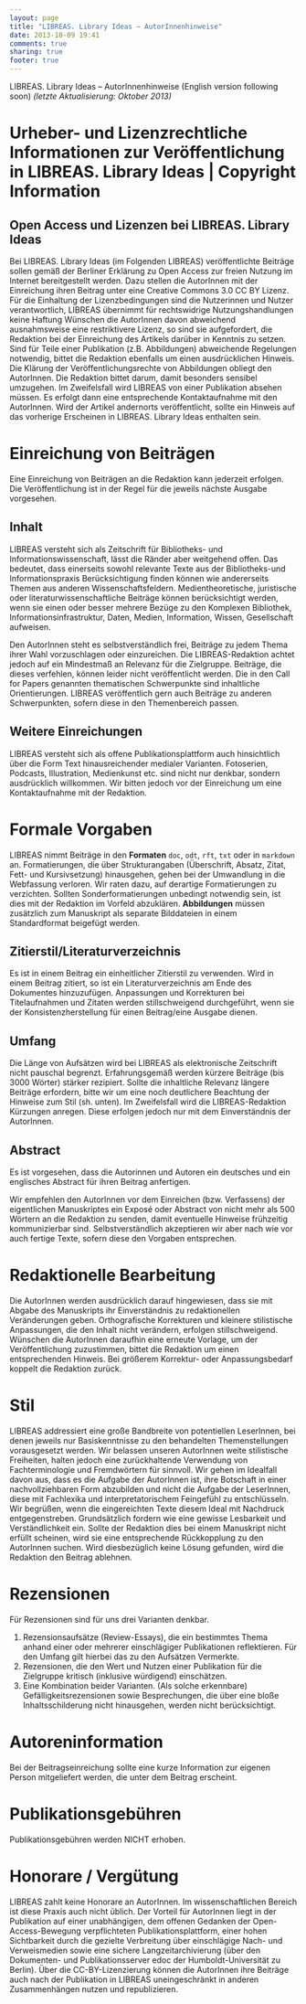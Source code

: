 ```yaml
---
layout: page
title: "LIBREAS. Library Ideas – AutorInnenhinweise"
date: 2013-10-09 19:41
comments: true
sharing: true
footer: true
---
```


 LIBREAS. Library Ideas – AutorInnenhinweise (English version following soon)
_(letzte Aktualisierung: Oktober 2013)_

# Urheber- und Lizenzrechtliche Informationen zur Veröffentlichung in LIBREAS. Library Ideas | Copyright Information

## Open Access und Lizenzen bei LIBREAS. Library Ideas
Bei LIBREAS. Library Ideas (im Folgenden LIBREAS) veröffentlichte Beiträge sollen gemäß der Berliner Erklärung zu Open Access zur freien Nutzung im Internet bereitgestellt werden. Dazu stellen die AutorInnen mit der Einreichung ihren Beitrag unter eine Creative Commons 3.0 CC BY Lizenz. Für die Einhaltung der Lizenzbedingungen sind die Nutzerinnen und Nutzer verantwortlich, LIBREAS übernimmt für rechtswidrige Nutzungshandlungen keine Haftung 
Wünschen die AutorInnen davon abweichend ausnahmsweise eine restriktivere Lizenz, so sind sie aufgefordert, die Redaktion bei der Einreichung des Artikels darüber in Kenntnis zu setzen. Sind für Teile einer Publikation (z.B. Abbildungen) abweichende Regelungen notwendig, bittet die Redaktion ebenfalls um einen ausdrücklichen Hinweis. Die Klärung der Veröffentlichungsrechte von Abbildungen obliegt den AutorInnen. Die Redaktion bittet darum, damit besonders sensibel umzugehen. Im Zweifelsfall wird LIBREAS von einer Publikation absehen müssen. Es erfolgt dann eine entsprechende Kontaktaufnahme mit den AutorInnen. 
Wird der Artikel andernorts veröffentlicht, sollte ein Hinweis auf das vorherige Erscheinen in LIBREAS. Library Ideas enthalten sein.

# Einreichung von Beiträgen
Eine Einreichung von Beiträgen an die Redaktion kann jederzeit erfolgen. Die Veröffentlichung ist in der Regel für die jeweils nächste Ausgabe vorgesehen.

## Inhalt
LIBREAS versteht sich als Zeitschrift für Bibliotheks- und Informationswissenschaft, lässt die Ränder aber weitgehend offen. Das bedeutet, dass einerseits sowohl relevante Texte aus der Bibliotheks-und Informationspraxis Berücksichtigung finden können wie andererseits Themen aus anderen Wissenschaftsfeldern. Medientheoretische, juristische oder literaturwissenschaftliche Beiträge können berücksichtigt werden, wenn sie einen oder besser mehrere Bezüge zu den Komplexen Bibliothek, Informationsinfrastruktur, Daten, Medien, Information, Wissen, Gesellschaft aufweisen. 

Den AutorInnen steht es selbstverständlich frei, Beiträge zu jedem Thema ihrer Wahl vorzuschlagen oder einzureichen. Die LIBREAS-Redaktion achtet jedoch auf ein Mindestmaß an Relevanz für die Zielgruppe. Beiträge, die dieses verfehlen, können leider nicht veröffentlicht werden. 
Die in den Call for Papers genannten thematischen Schwerpunkte sind inhaltliche Orientierungen. LIBREAS veröffentlich gern auch Beiträge zu anderen Schwerpunkten, sofern diese in den Themenbereich passen. 

## Weitere Einreichungen
LIBREAS versteht sich als offene Publikationsplattform auch hinsichtlich über die Form Text hinausreichender medialer Varianten. Fotoserien, Podcasts, Illustration, Medienkunst etc. sind nicht nur denkbar, sondern ausdrücklich willkommen. Wir bitten jedoch vor der Einreichung um eine Kontaktaufnahme mit der Redaktion.

# Formale Vorgaben
LIBREAS nimmt Beiträge in den **Formaten** ```doc```, ```odt```, ```rft```, ```txt``` oder in ```markdown``` an. Formatierungen, die über Strukturangaben (Überschrift, Absatz, Zitat, Fett- und Kursivsetzung) hinausgehen, gehen bei der Umwandlung in die Webfassung verloren. Wir raten dazu, auf derartige Formatierungen zu verzichten. Sollten Sonderformatierungen unbedingt notwendig sein, ist dies mit der Redaktion im Vorfeld abzuklären.
**Abbildungen** müssen zusätzlich zum Manuskript als separate Bilddateien in einem Standardformat beigefügt werden. 
## Zitierstil/Literaturverzeichnis
Es ist in einem Beitrag ein einheitlicher Zitierstil zu verwenden. Wird in einem Beitrag zitiert, so ist ein Literaturverzeichnis am Ende des Dokumentes hinzuzufügen. Anpassungen und Korrekturen bei Titelaufnahmen und Zitaten werden stillschweigend durchgeführt, wenn sie der Konsistenzherstellung für einen Beitrag/eine Ausgabe dienen.
## Umfang
Die Länge von Aufsätzen wird bei LIBREAS als elektronische Zeitschrift nicht pauschal begrenzt. Erfahrungsgemäß werden kürzere Beiträge (bis 3000 Wörter) stärker rezipiert. Sollte die inhaltliche Relevanz längere Beiträge erfordern, bitte wir um eine noch deutlichere Beachtung der Hinweise zum Stil (sh. unten). Im Zweifelsfall wird die LIBREAS-Redaktion Kürzungen anregen. Diese erfolgen jedoch nur mit dem Einverständnis der AutorInnen. 
## Abstract
Es ist vorgesehen, dass die Autorinnen und Autoren ein deutsches und ein englisches Abstract für ihren Beitrag anfertigen.

Wir empfehlen den AutorInnen vor dem Einreichen (bzw. Verfassens) der eigentlichen Manuskriptes ein Exposé oder Abstract von nicht mehr als 500 Wörtern an die Redaktion zu senden, damit eventuelle Hinweise frühzeitig kommunizierbar sind. Selbstverständlich akzeptieren wir aber nach wie vor auch fertige Texte, sofern diese den Vorgaben entsprechen.

# Redaktionelle Bearbeitung 
Die AutorInnen werden ausdrücklich darauf hingewiesen, dass sie mit Abgabe des Manuskripts ihr Einverständnis zu redaktionellen Veränderungen geben. Orthografische Korrekturen und kleinere stilistische Anpassungen, die den Inhalt nicht verändern, erfolgen stillschweigend. Wünschen die AutorInnen daraufhin eine erneute Vorlage, um der Veröffentlichung zuzustimmen, bittet die Redaktion um einen entsprechenden Hinweis. Bei größerem Korrektur- oder Anpassungsbedarf koppelt die Redaktion zurück. 
# Stil
LIBREAS addressiert eine große Bandbreite von potentiellen LeserInnen, bei denen jeweils nur Basiskenntnisse zu den behandelten Themenstellungen vorausgesetzt werden. 
Wir belassen unseren AutorInnen weite stilistische Freiheiten, halten jedoch eine zurückhaltende Verwendung von Fachterminologie und Fremdwörtern für sinnvoll. Wir gehen im Idealfall davon aus, dass es die Aufgabe der AutorInnen ist, ihre Botschaft in einer nachvollziehbaren Form abzubilden und nicht die Aufgabe der LeserInnen, diese mit Fachlexika und interpretatorischem Feingefühl zu entschlüsseln. Wir begrüßen, wenn die eingereichten Texte diesem Ideal mit Nachdruck entgegenstreben.
Grundsätzlich fordern wie eine gewisse Lesbarkeit und Verständlichkeit ein. Sollte der Redaktion dies bei einem Manuskript nicht erfüllt scheinen, wird sie eine entsprechende Rückkopplung zu den AutorInnen suchen. Wird diesbezüglich keine Lösung gefunden, wird die Redaktion den Beitrag ablehnen. 

# Rezensionen
Für Rezensionen sind für uns drei Varianten denkbar. 
1. Rezensionsaufsätze (Review-Essays), die ein bestimmtes Thema anhand einer oder mehrerer einschlägiger Publikationen reflektieren. Für den Umfang gilt hierbei das zu den Aufsätzen Vermerkte.
2. Rezensionen, die den Wert und Nutzen einer Publikation für die Zielgruppe kritisch (inklusive würdigend) einschätzen.
3. Eine Kombination beider Varianten.
(Als solche erkennbare) Gefälligkeitsrezensionen sowie Besprechungen, die über eine bloße Inhaltsschilderung nicht hinausgehen, werden nicht berücksichtigt.

# Autoreninformation

Bei der Beitragseinreichung sollte eine kurze Information zur eigenen Person mitgeliefert werden, die unter dem Beitrag erscheint.

# Publikationsgebühren
Publikationsgebühren werden NICHT erhoben.

# Honorare / Vergütung
LIBREAS zahlt keine Honorare an AutorInnen. Im wissenschaftlichen Bereich ist diese Praxis auch nicht üblich. Der Vorteil für AutorInnen liegt in der Publikation auf einer unabhängigen, dem offenen Gedanken der Open-Access-Bewegung verpflichteten Publikationsplattform, einer hohen Sichtbarkeit durch die gezielte Verbreitung über einschlägige Nach- und Verweismedien sowie eine sichere Langzeitarchivierung (über den Dokumenten- und Publikationsserver edoc der Humboldt-Universität zu Berlin). Über die CC-BY-Lizenzierung können die AutorInnen ihre Beiträge auch nach der Publikation in LIBREAS uneingeschränkt in anderen Zusammenhängen nutzen und republizieren. 